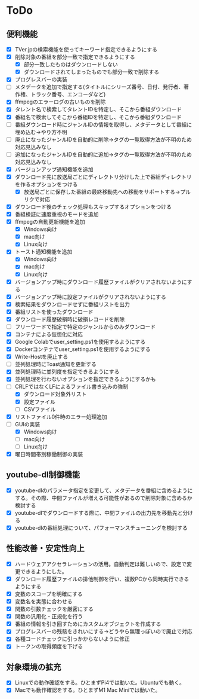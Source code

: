 # ToDo

## 便利機能

- [x] TVer.jpの検索機能を使ってキーワード指定できるようにする
- [x] 削除対象の番組を部分一致で指定できるようにする
  - [x] 部分一致したものはダウンロードしない
  - [x] ダウンロードされてしまったものでも部分一致で削除する
- [x] プログレスバーの実装
- [ ] メタデータを追加で指定する(タイトルにシリーズ番号、日付、発行者、著作権、トラック番号、エンコーダなど)
- [x] ffmpegのエラーログの古いものを削除
- [x] タレント名で検索してタレントIDを特定し、そこから番組ダウンロード
- [x] 番組名で検索してそこから番組IDを特定し、そこから番組ダウンロード
- [ ] 番組ダウンロード時にジャンルIDの情報を取得し、メタデータとして番組に埋め込む→やり方不明
- [ ] 廃止になったジャンルIDを自動的に削除→タグの一覧取得方法が不明のため対応見込みなし
- [ ] 追加になったジャンルIDを自動的に追加→タグの一覧取得方法が不明のため対応見込みなし
- [x] バージョンアップ通知機能を追加
- [x] ダウンロード先に放送局ごとにディレクトリ分けした上で番組ディレクトリを作るオプションをつける
  - [x] 放送局ごとに保存した番組の最終移動先への移動をサポートする→プルリクで対応
- [x] ダウンロード後のチェック処理もスキップするオプションをつける
- [x] 番組検証に速度重視のモードを追加
- [x] ffmpegの自動更新機能を追加
  - [x] Windows向け
  - [x] mac向け
  - [x] Linux向け
- [x] トースト通知機能を追加
  - [x] Windows向け
  - [x] mac向け
  - [x] Linux向け
- [x] バージョンアップ時にダウンロード履歴ファイルがクリアされないようにする
- [x] バージョンアップ時に設定ファイルがクリアされないようにする
- [x] 検索結果をダウンロードせずに番組リストを出力
- [x] 番組リストを使ったダウンロード
- [x] ダウンロード履歴破損時に破損レコードを削除
- [ ] フリーワードで指定で特定のジャンルからのみダウンロード
- [x] コンテナによる仮想化に対応
- [x] Google Colabでuser_setting.ps1を使用するようにする
- [x] Dockerコンテナでuser_setting.ps1を使用するようにする
- [x] Write-Hostを廃止する
- [ ] 並列処理時にToast通知を更新する
- [x] 並列処理時に並列度を指定できるようにする
- [x] 並列処理を行わないオプションを指定できるようにするかも
- [ ] CRLFではなくLFによるファイル書き込みの強制
  - [x] ダウンロード対象外リスト
  - [x] 設定ファイル
  - [ ] CSVファイル
- [x] リストファイル0件時のエラー処理追加
- [ ] GUIの実装
  - [x] Windows向け
  - [ ] mac向け
  - [ ] Linux向け
- [x] 曜日時間帯別稼働制御の実装

## youtube-dl制御機能

- [x] youtube-dlのパラメータ指定を変更して、メタデータを番組に含めるようにする。その際、中間ファイルが増える可能性があるので削除対象に含めるか検討する
- [x] youtube-dlでダウンロードする際に、中間ファイルの出力先を移動先と分ける
- [x] youtube-dlの番組処理について、パフォーマンスチューニングを検討する

## 性能改善・安定性向上

- [x] ハードウェアアクセラレーションの活用。自動判定は難しいので、設定で変更できるようにした。
- [x] ダウンロード履歴ファイルの排他制御を行い、複数PCから同時実行できるようにする
- [x] 変数のスコープを明確にする
- [x] 変数名を実態に合わせる
- [x] 関数の引数チェックを厳密にする
- [x] 関数の汎用化・正規化を行う
- [x] 番組の情報を引き回すためにカスタムオブジェクトを作成する
- [x] プログレスバーの残骸をきれいにする→どうやら無理っぽいので廃止で対応
- [x] 各種コードチェックに引っかからないように修正
- [x] トークンの取得頻度を下げる

## 対象環境の拡充

- [x] Linuxでの動作確認をする。ひとまずPi4では動いた。Ubuntuでも動く。
- [x] Macでも動作確認をする。ひとまずM1 Mac Miniでは動いた。
